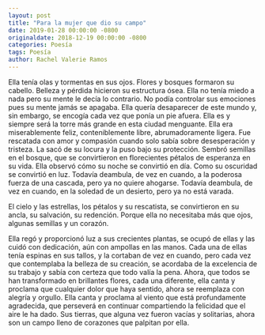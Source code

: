 ```yaml
---
layout: post
title: "Para la mujer que dio su campo"
date: 2019-01-28 00:00:00 -0800
originaldate: 2018-12-19 00:00:00 -0800
categories: Poesía
tags: Poesía
author: Rachel Valerie Ramos
---
```



Ella tenía olas y tormentas en sus ojos.
Flores y bosques formaron su cabello.
Belleza y pérdida hicieron su estructura ósea.
Ella no tenía miedo a nada pero su mente le decía lo contrario.
No podía controlar sus emociones pues su mente jamás se apagaba.
Ella quería desaparecer de este mundo y, sin embargo, se encogía cada vez que ponía un pie afuera.
Ella es y siempre será la torre más grande en esta ciudad menguante.
Ella era miserablemente feliz, conteniblemente libre, abrumadoramente ligera.
Fue rescatada con amor y compasión cuando solo sabía sobre desesperación y tristeza.
La sacó de su locura y la puso bajo su protección.
Sembró semillas en el bosque, que se convirtieron en florecientes pétalos de esperanza en su vida.
Ella observó cómo su noche se convirtió en día.
Como su oscuridad se convirtió en luz.
Todavía deambula, de vez en cuando, a la poderosa fuerza de una cascada, pero ya no quiere ahogarse.
Todavía deambula, de vez en cuando, en la soledad de un desierto, pero ya no está varada.

El cielo y las estrellas, los pétalos y su rescatista, se convirtieron en su ancla, su salvación, su redención.
Porque ella no necesitaba más que ojos, algunas semillas y un corazón.

Ella regó y proporcionó luz a sus crecientes plantas, se ocupó de ellas y las cuidó con dedicación, aún con ampollas en las manos.
Cada una de ellas tenía espinas en sus tallos, y la cortaban de vez en cuando, pero cada vez que contemplaba la belleza de su creación, se acordaba de la excelencia de su trabajo y sabía con certeza que todo valía la pena.
Ahora, que todos se han transformado en brillantes flores, cada una diferente, ella canta y proclama que cualquier dolor que haya sentido, ahora se reemplaza con alegría y orgullo. Ella canta y proclama al viento que está profundamente agradecida, que perseverá en continuar compartiendo la felicidad que el aire le ha dado.
Sus tierras, que alguna vez fueron vacías y solitarias, ahora son un campo lleno de corazones que palpitan por ella.